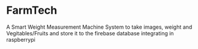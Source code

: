 # FarmTech
A Smart Weight Measurement Machine System to take images, weight and Vegitables/Fruits and store it to the firebase database integrating in raspberrypi
